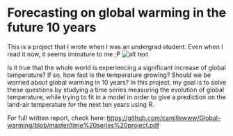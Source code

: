 # Forecasting on global warming in the future 10 years
This is a project that I wrote when I was an undergrad student. Even when I read it now, it seems immature to me ;P
![alt text](https://neersyde.com/wp-content/uploads/2017/10/Global-warming.jpg)

Is it true that the whole world is experiencing a significant increase of global temperature? If so, how fast is the temperature growing? Should we be worried about global warming in 10 years? In this project, my goal is to solve these questions by studying a time series measuring the evolution of global temperature, while trying to fit in a model in order to give a prediction on the land-air temperature for the next ten years using R. 

For full written report, check here:
https://github.com/camillewww/Global-warming/blob/master/time%20series%20project.pdf
